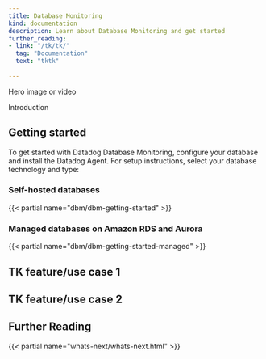 ```yaml
---
title: Database Monitoring
kind: documentation
description: Learn about Database Monitoring and get started
further_reading:
- link: "/tk/tk/"
  tag: "Documentation"
  text: "tktk"
  
---
```


Hero image or video

Introduction

## Getting started

To get started with Datadog Database Monitoring, configure your database and install the Datadog Agent. For setup instructions, select your database technology and type:

### Self-hosted databases

{{< partial name="dbm/dbm-getting-started" >}}
<p></p>

### Managed databases on Amazon RDS and Aurora

{{< partial name="dbm/dbm-getting-started-managed" >}} 
<p></p>

## TK feature/use case 1
<p></p>

## TK feature/use case 2
<p></p>

## Further Reading

{{< partial name="whats-next/whats-next.html" >}}
